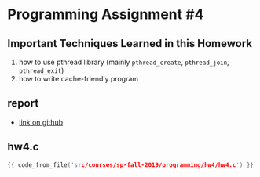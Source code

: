 # Programming Assignment #4

## Important Techniques Learned in this Homework

1. how to use pthread library (mainly <code>pthread_create</code>, <code>pthread_join</code>, <code>pthread_exit</code>)
2. how to write cache-friendly program

## report

+ [link on github](https://github.com/kaienlin/CS-note/blob/master/src/courses/sp-fall-2019/programming/hw4/report.pdf)

## hw4.c

```c
{{ code_from_file('src/courses/sp-fall-2019/programming/hw4/hw4.c') }}
```

